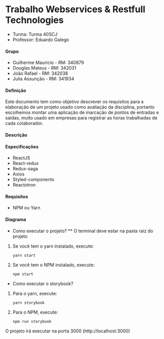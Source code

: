 # Trabalho Webservices & Restfull Technologies

- Turma: Turma 40SCJ
- Professor: Eduardo Galego

#### Grupo
- Guilherme Mauricio - RM: 340879
- Douglas Mateus - RM: 342031
- João Rafael - RM: 342038
- Julia Assunção - RM: 341934

#### Definição
Este documento tem como objetivo descrever os requisitos para a elaboração de um projeto usado como avaliação da disciplina, portanto escolhemos montar uma aplicação de marcação de pontos de entradas e saídas, muito usado em empresas para registrar as horas trabalhadas de cada colaborador.

#### Descrição
#### Especificações
- ReactJS
- React-redux
- Redux-saga
- Axios
- Styled-components
- Reactotron

#### Requisitos
- NPM ou Yarn

#### Diagrama
- Como executar o projeto?
** O terminal deve estar na pasta raiz do projeto
1. Se você tem o yarn instalado, execute:
	```
	yarn start
	```
2. Se você tem o NPM instalado, execute:
	```
	npm start
	```
- Como executar o storybook?
1. Para o yarn, execute:
	```
	yarn storybook
	```
2. Para o NPM, execute:
	```
	npm run storybook
	```

O projeto irá executar na porta 3000 (http://localhost:3000)
